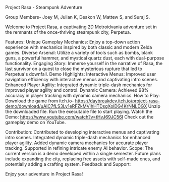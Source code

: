 Project Rasa - Steampunk Adventure 


Group Members- Joey M, Julian K, Deakon W, Mattew S, and Suraj S.  

Welcome to Project Rasa, a captivating 2D Metroidvania adventure set in the remnants of the once-thriving steampunk city, Perpetua.

Features:
Unique Gameplay Mechanics: Enjoy a top-down action experience with mechanics inspired by both classic and modern Zelda games.
Diverse Arsenal: Utilize a variety of tools such as bombs, blank guns, a powerful hammer, and mystical quartz dust, each with dual-purpose functionality.
Engaging Story: Immerse yourself in the narrative of Rasa, the last survivor on a quest to close the mysterious rupture that led to Perpetua's downfall.
Demo Highlights:
Interactive Menus: Improved user navigation efficiency with interactive menus and captivating intro scenes.
Enhanced Player Agility: Integrated dynamic triple-dash mechanics for improved player agility and control.
Dynamic Camera: Achieved 98% accuracy in player tracking with dynamic camera mechanics.
How to Play:
Download the game from itch.io- https://daybreakdev.itch.io/project-rasa-demo/download/uAIC7fLS3Ly1eRFZkMVihHTDsgXolDG4KrNNLDGX
Unzip the downloaded file.
Run the executable file to start playing.
Watch the Demo: https://www.youtube.com/watch?v=tHvJ69JC56I 
Check out the gameplay demo on YouTube.

Contribution:
Contributed to developing interactive menus and captivating intro scenes.
Integrated dynamic triple-dash mechanics for enhanced player agility.
Added dynamic camera mechanics for accurate player tracking.
Supported in refining intricate enemy AI behavior.
Scope:
The current version is a demo developed within a single semester.
Future plans include expanding the city, replacing free assets with self-made ones, and potentially adding a crafting system.
Feedback and Support:

Enjoy your adventure in Project Rasa!
